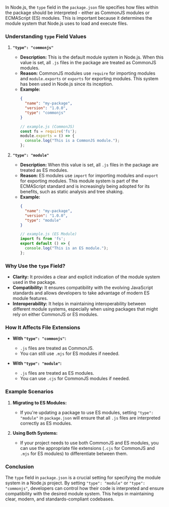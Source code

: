 In Node.js, the `type` field in the `package.json` file specifies how files within the package should be interpreted - either as CommonJS modules or ECMAScript (ES) modules. This is important because it determines the module system that Node.js uses to load and execute files.

### Understanding `type` Field Values

1. **`"type": "commonjs"`**
   - **Description:** This is the default module system in Node.js. When this value is set, all `.js` files in the package are treated as CommonJS modules.
   - **Reason:** CommonJS modules use `require` for importing modules and `module.exports` or `exports` for exporting modules. This system has been used in Node.js since its inception.
   - **Example:**
     ```json
     {
       "name": "my-package",
       "version": "1.0.0",
       "type": "commonjs"
     }
     ```
     ```js
     // example.js (CommonJS)
     const fs = require('fs');
     module.exports = () => {
       console.log("This is a CommonJS module.");
     };
     ```

2. **`"type": "module"`**
   - **Description:** When this value is set, all `.js` files in the package are treated as ES modules.
   - **Reason:** ES modules use `import` for importing modules and `export` for exporting modules. This module system is part of the ECMAScript standard and is increasingly being adopted for its benefits, such as static analysis and tree shaking.
   - **Example:**
     ```json
     {
       "name": "my-package",
       "version": "1.0.0",
       "type": "module"
     }
     ```
     ```js
     // example.js (ES Module)
     import fs from 'fs';
     export default () => {
       console.log("This is an ES module.");
     };
     ```

### Why Use the `type` Field?

- **Clarity:** It provides a clear and explicit indication of the module system used in the package.
- **Compatibility:** It ensures compatibility with the evolving JavaScript standards and allows developers to take advantage of modern ES module features.
- **Interoperability:** It helps in maintaining interoperability between different module systems, especially when using packages that might rely on either CommonJS or ES modules.

### How It Affects File Extensions

- **With `"type": "commonjs"`:**
  - `.js` files are treated as CommonJS.
  - You can still use `.mjs` for ES modules if needed.

- **With `"type": "module"`:**
  - `.js` files are treated as ES modules.
  - You can use `.cjs` for CommonJS modules if needed.

### Example Scenarios

1. **Migrating to ES Modules:**
   - If you're updating a package to use ES modules, setting `"type": "module"` in `package.json` will ensure that all `.js` files are interpreted correctly as ES modules.

2. **Using Both Systems:**
   - If your project needs to use both CommonJS and ES modules, you can use the appropriate file extensions (`.cjs` for CommonJS and `.mjs` for ES modules) to differentiate between them.

### Conclusion

The `type` field in `package.json` is a crucial setting for specifying the module system in a Node.js project. By setting `"type": "module"` or `"type": "commonjs"`, developers can control how their code is interpreted and ensure compatibility with the desired module system. This helps in maintaining clear, modern, and standards-compliant codebases.
